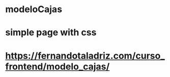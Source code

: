 # modeloCajas

# simple page with css 

# https://fernandotaladriz.com/curso_frontend/modelo_cajas/


